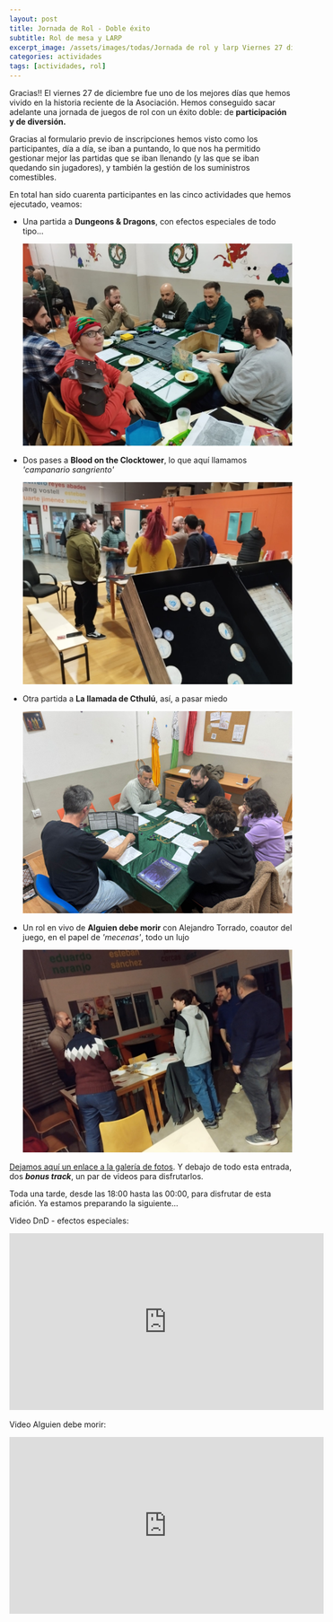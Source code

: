 ```yaml
---
layout: post
title: Jornada de Rol - Doble éxito
subtitle: Rol de mesa y LARP
excerpt_image: /assets/images/todas/Jornada de rol y larp Viernes 27 diciembre a partir de las 1800 ECJ Almendralejo.png
categories: actividades
tags: [actividades, rol]
---
```


Gracias!! El viernes 27 de diciembre fue uno de los mejores días que hemos vivido en la historia reciente de la Asociación. Hemos conseguido sacar adelante una jornada de juegos de rol con un éxito doble: de <b>participación y de diversión.</b>

Gracias al formulario previo de inscripciones hemos visto como los participantes, día a día, se iban a puntando, lo que nos ha permitido gestionar mejor las partidas que se iban llenando (y las que se iban quedando sin jugadores), y también la gestión de los suministros comestibles.

En total han sido cuarenta participantes en las cinco actividades que hemos ejecutado, veamos:

<ul>
<li>Una partida a <b>Dungeons & Dragons</b>, con efectos especiales de todo tipo...</li>

![DnD](/assets/images/todas/DnD_2.jpeg)

<li>Dos pases a <b>Blood on the Clocktower</b>, lo que aquí llamamos <i>'campanario sangriento'</i></li>

![BloodTower](/assets/images/todas/grimorio.jpeg)

<li>Otra partida a <b>La llamada de Cthulú</b>, así, a pasar miedo</li>

![Chulu](/assets/images/todas/la_llamada_1.jpeg)

<li>Un rol en vivo de <b>Alguien debe morir</b> con Alejandro Torrado, coautor del juego, en el papel de <i>'mecenas'</i>, todo un lujo</li>

![alguien_debe_morir](/assets/images/todas/alguien_debe_morir_2.jpeg)
</ul>

[Dejamos aquí un enlace a la galería de fotos](https://drive.google.com/drive/folders/14HGJwro6QAJPftv9yVKWka4LXCQ4znoO?usp=sharing). Y debajo de todo esta entrada, dos <b><i>bonus track</i></b>, un par de videos para disfrutarlos.

Toda una tarde, desde las 18:00 hasta las 00:00, para disfrutar de esta afición. Ya estamos preparando la siguiente...

Video DnD - efectos especiales:
<iframe width="560" height="315" src="https://youtu.be/tUnOPQVXgC0?si=ICrdZwVfFvLyOuMx" title="YouTube video player" frameborder="0" allow="accelerometer; autoplay; clipboard-write; encrypted-media; gyroscope; picture-in-picture; web-share" referrerpolicy="strict-origin-when-cross-origin" allowfullscreen></iframe>

Video Alguien debe morir:
<iframe width="560" height="315" src="https://youtu.be/5b4ZZ1Jcj8U?si=8YDz1KgrYHBQsxJR" title="YouTube video player" frameborder="0" allow="accelerometer; autoplay; clipboard-write; encrypted-media; gyroscope; picture-in-picture; web-share" referrerpolicy="strict-origin-when-cross-origin" allowfullscreen></iframe>